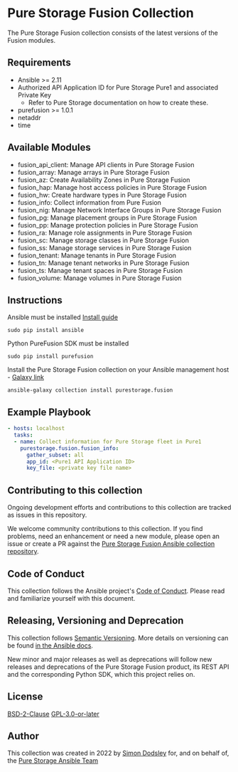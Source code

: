 # Pure Storage Fusion Collection

The Pure Storage Fusion collection consists of the latest versions of the Fusion modules.

## Requirements

- Ansible >= 2.11
- Authorized API Application ID for Pure Storage Pure1 and associated Private Key
  - Refer to Pure Storage documentation on how to create these. 
- purefusion >= 1.0.1
- netaddr
- time

## Available Modules

- fusion_api_client: Manage API clients in Pure Storage Fusion
- fusion_array: Manage arrays in Pure Storage Fusion
- fusion_az: Create Availability Zones in Pure Storage Fusion
- fusion_hap: Manage host access policies in Pure Storage Fusion
- fusion_hw: Create hardware types in Pure Storage Fusion
- fusion_info: Collect information from Pure Fusion
- fusion_nig: Manage Network Interface Groups in Pure Storage Fusion
- fusion_pg: Manage placement groups in Pure Storage Fusion
- fusion_pp: Manage protection policies in Pure Storage Fusion
- fusion_ra: Manage role assignments in Pure Storage Fusion
- fusion_sc: Manage storage classes in Pure Storage Fusion
- fusion_ss: Manage storage services in Pure Storage Fusion
- fusion_tenant: Manage tenants in Pure Storage Fusion
- fusion_tn: Manage tenant networks in Pure Storage Fusion
- fusion_ts: Manage tenant spaces in Pure Storage Fusion
- fusion_volume: Manage volumes in Pure Storage Fusion

## Instructions

Ansible must be installed [Install guide](https://docs.ansible.com/ansible/latest/installation_guide/intro_installation.html)
```
sudo pip install ansible
```

Python PureFusion SDK must be installed
```
sudo pip install purefusion
```

Install the Pure Storage Fusion collection on your Ansible management host - [Galaxy link](https://galaxy.ansible.com/purestorage/fusion)
```
ansible-galaxy collection install purestorage.fusion
```

## Example Playbook
```yaml
- hosts: localhost
  tasks:
  - name: Collect information for Pure Storage fleet in Pure1
    purestorage.fusion.fusion_info:
      gather_subset: all
      app_id: <Pure1 API Application ID>
      key_file: <private key file name>
```

## Contributing to this collection

Ongoing development efforts and contributions to this collection are tracked as issues in this repository.

We welcome community contributions to this collection. If you find problems, need an enhancement or need a new module, please open an issue or create a PR against the [Pure Storage Fusion Ansible collection repository](https://github.com/Pure-Storage-Ansible/Fusion-Collection/issues).

Code of Conduct
---------------
This collection follows the Ansible project's
[Code of Conduct](https://docs.ansible.com/ansible/devel/community/code_of_conduct.html).
Please read and familiarize yourself with this document.

Releasing, Versioning and Deprecation
-------------------------------------

This collection follows [Semantic Versioning](https://semver.org). More details on versioning can be found [in the Ansible docs](https://docs.ansible.com/ansible/latest/dev_guide/developing_collections.html#collection-versions).

New minor and major releases as well as deprecations will follow new releases and deprecations of the Pure Storage Fusion product, its REST API and the corresponding Python SDK, which this project relies on.

## License

[BSD-2-Clause](https://directory.fsf.org/wiki?title=License:FreeBSD)
[GPL-3.0-or-later](https://www.gnu.org/licenses/gpl-3.0.en.html)

## Author

This collection was created in 2022 by [Simon Dodsley](@sdodsley) for, and on behalf of, the [Pure Storage Ansible Team](pure-ansible-team@purestorage.com)

